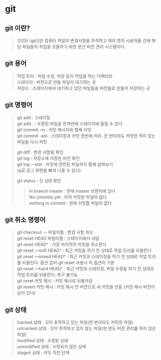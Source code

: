# git

## git 이란?
> 깃(Git /ɡɪt/)은 컴퓨터 파일의 변경사항을 추적하고 여러 명의 사용자들 간에 해당 파일들의 작업을 조율하기 위한 분산 버전 관리 시스템이다.

## git 용어
> 작업 트리 : 파일 수정, 저장 등의 작업을 하는 디렉터리<br>
> 스테이지 : 버전으로 만들 파일이 대기하는 곳<br>
> 저장소 : 스테이지에서 대기하고 있던 파일들을 버전들로 만들어 저장하는 곳<br>

## git 명령어
> git add : 스테이징<br>
> git add . : 수정된 파일을 한꺼번에 스테이지에 올릴 수 있다<br>
> git commit -m : 커밋 메시지와 함께 커밋<br>
> git commit -am : 스테이징과 커밋 한번에 처리. 한 번이라도 커밋한 적이 있는 파일을 다시 커밋<br>
> 
> git diff : 변경 사항을 확인<br>
> git log : 저장소에 저장된 버전 확인<br>
> git log --stat : 커밋에 관련된 파일까지 함께 살펴보기 <br>
> (q로 로그 화면을 빠져 나올 수 있다)<br>
> 
> git status : 깃 상태 확인<br>
>> In branch master : 현재 master 브랜치에 있다<br>
>> No commits yet : 아직 커밋한 파일이 없다<br>
>> nothing to commit : 현재 커밋할 파일이 없다<br>

## git 취소 명령어
> git checkout -- 파일이름 : 변경 사항 취소<br>
> git reset HEAD 파일이름 : 스테이지에서 내림<br>
> git reset HEAD^ : 가장 마지막의 커밋을 취소한다<br>
> git reset —soft HEAD^ : 최근 커밋을 하기 전 상태로 작업 트리를 되돌린다<br>
> git reset —mixed HEAD^ : 최근 커밋과 스테이징을 하기 전 상태로 작업 트리를 되돌린다. 옵션 없이 git reset 사용시 이 옵션이 기본<br>
> git reset —hard HEAD^ : 최근 커밋과 스테이징, 파일 수정을 하기 전 상태로 작업 트리를 되돌린다. 복구 불가능<br>
> git reset 커밋 해시 : 커밋 해시로 되돌아감<br>
> git revert  커밋 해시 : 커밋 해시 전 버전으로 새 커밋을 만듬 (커밋 해시 버전이 남아 있다)

## git 상태
> tracked 상태 : 깃이 추적하고 있는 파일(한 번이라도 커밋한 파일)<br>
> untracked 상태 : 깃이 추적하고 있지 않는 파일(한 번도 버전 관리를 하지 않은 파일)<br>
> modified 상태 : 수정된 상태<br>
> unmodified 상태 : 수정되지 않은 상태<br>
> staged 상태 : 커밋 직전 단계

